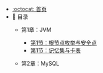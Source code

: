 - [:octocat: 首页](/README)
- :memo: 目录
   - 第1章：JVM
       - [第1节：根节点枚举与安全点](/md/jvm/根节点枚举与安全点.md)
       - [第1节：记忆集与卡表](/md/jvm/记忆集与卡表.md)
   
   - 第2章：MySQL
